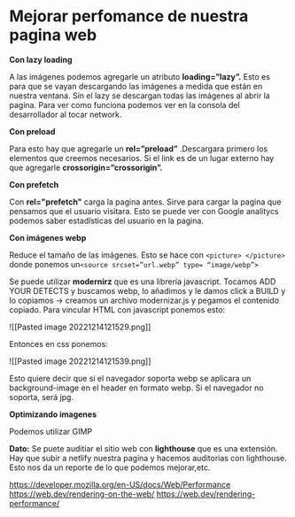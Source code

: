 # Mejorar perfomance de nuestra pagina web

**Con lazy loading**

A las imágenes podemos agregarle un atributo **loading=”lazy”.** Esto es para que se vayan descargando las imágenes a medida que están en nuestra ventana. Sin el lazy se descargan todas las imágenes al abrir la pagina. Para ver como funciona podemos ver en la consola del desarrollador al tocar network.

**Con preload**

Para esto hay que agregarle un **rel=”preload”** .Descargara primero los elementos que creemos necesarios. Si el link es de un lugar externo hay que agregarle **crossorigin=”crossorigin”.**

**Con prefetch**

Con **rel="prefetch"** carga la pagina antes. Sirve para cargar la pagina que pensamos que el usuario visitara. Esto se puede ver con Google analitycs podemos saber estadísticas del usuario en la pagina.

**Con imágenes webp**

Reduce el tamaño de las imágenes. Esto se hace con `<picture> </picture>` donde ponemos un`<source srcset=”url.webp” type= “image/webp”>`

Se puede utilizar **modernirz** que es una librería javascript. Tocamos ADD YOUR DETECTS y buscamos webp, lo añadimos y le damos click a BUILD y lo copiamos -> creamos un archivo modernizar.js y pegamos el contenido copiado. Para vincular HTML con javascript ponemos esto:

![[Pasted image 20221214121529.png]]

Entonces en css ponemos:

![[Pasted image 20221214121539.png]]

Esto quiere decir que si el navegador soporta webp se aplicara un background-image en el header en formato webp. Si el navegador no soporta, será jpg.

**Optimizando imagenes**

Podemos utilizar GIMP

**Dato:** Se puete auditiar el sitio web con **lighthouse** que es una extensión. Hay que subir a netlify nuestra pagina y hacemos auditorias con lighthouse. Esto nos da un reporte de lo que podemos mejorar,etc.

https://developer.mozilla.org/en-US/docs/Web/Performance
https://web.dev/rendering-on-the-web/
https://web.dev/rendering-performance/